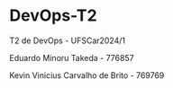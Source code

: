 # DevOps-T2
 T2 de DevOps - UFSCar2024/1

Eduardo Minoru Takeda - 776857

Kevin Vinicius Carvalho de Brito - 769769
